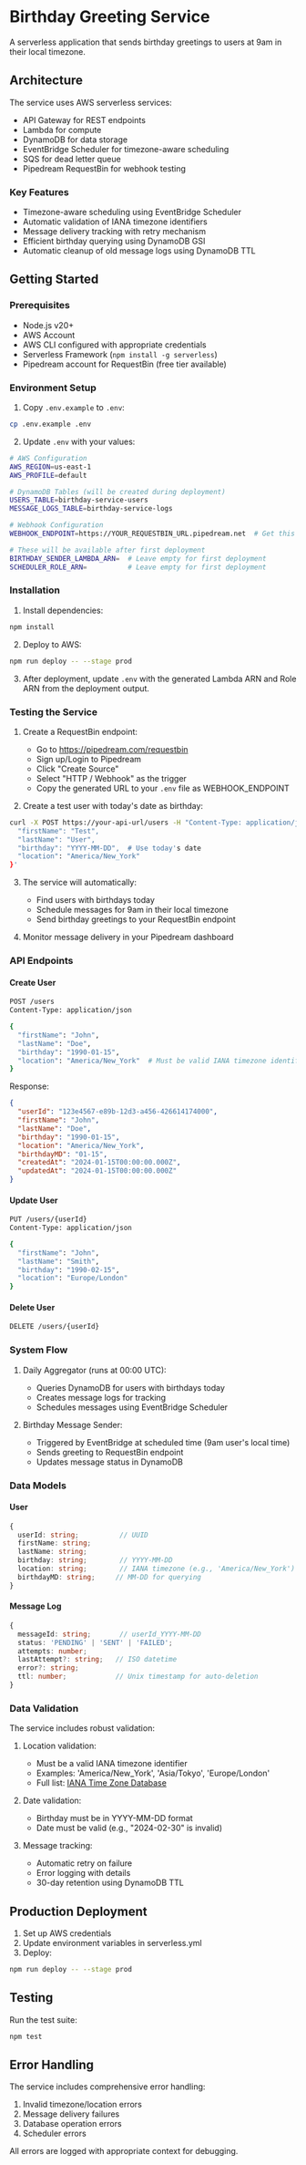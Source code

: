 # Birthday Greeting Service

A serverless application that sends birthday greetings to users at 9am in their local timezone.

## Architecture

The service uses AWS serverless services:
- API Gateway for REST endpoints
- Lambda for compute
- DynamoDB for data storage
- EventBridge Scheduler for timezone-aware scheduling
- SQS for dead letter queue
- Pipedream RequestBin for webhook testing

### Key Features
- Timezone-aware scheduling using EventBridge Scheduler
- Automatic validation of IANA timezone identifiers
- Message delivery tracking with retry mechanism
- Efficient birthday querying using DynamoDB GSI
- Automatic cleanup of old message logs using DynamoDB TTL

## Getting Started

### Prerequisites
- Node.js v20+
- AWS Account
- AWS CLI configured with appropriate credentials
- Serverless Framework (`npm install -g serverless`)
- Pipedream account for RequestBin (free tier available)

### Environment Setup

1. Copy `.env.example` to `.env`:
```bash
cp .env.example .env
```

2. Update `.env` with your values:
```bash
# AWS Configuration
AWS_REGION=us-east-1
AWS_PROFILE=default

# DynamoDB Tables (will be created during deployment)
USERS_TABLE=birthday-service-users
MESSAGE_LOGS_TABLE=birthday-service-logs

# Webhook Configuration
WEBHOOK_ENDPOINT=https://YOUR_REQUESTBIN_URL.pipedream.net  # Get this from Pipedream

# These will be available after first deployment
BIRTHDAY_SENDER_LAMBDA_ARN=  # Leave empty for first deployment
SCHEDULER_ROLE_ARN=          # Leave empty for first deployment
```

### Installation

1. Install dependencies:
```bash
npm install
```

2. Deploy to AWS:
```bash
npm run deploy -- --stage prod
```

3. After deployment, update `.env` with the generated Lambda ARN and Role ARN from the deployment output.

### Testing the Service

1. Create a RequestBin endpoint:
   - Go to https://pipedream.com/requestbin
   - Sign up/Login to Pipedream
   - Click "Create Source"
   - Select "HTTP / Webhook" as the trigger
   - Copy the generated URL to your `.env` file as WEBHOOK_ENDPOINT

2. Create a test user with today's date as birthday:
```bash
curl -X POST https://your-api-url/users -H "Content-Type: application/json" -d '{
  "firstName": "Test",
  "lastName": "User",
  "birthday": "YYYY-MM-DD",  # Use today's date
  "location": "America/New_York"
}'
```

3. The service will automatically:
   - Find users with birthdays today
   - Schedule messages for 9am in their local timezone
   - Send birthday greetings to your RequestBin endpoint

4. Monitor message delivery in your Pipedream dashboard

### API Endpoints

#### Create User
```bash
POST /users
Content-Type: application/json

{
  "firstName": "John",
  "lastName": "Doe",
  "birthday": "1990-01-15",
  "location": "America/New_York"  # Must be valid IANA timezone identifier
}
```

Response:
```json
{
  "userId": "123e4567-e89b-12d3-a456-426614174000",
  "firstName": "John",
  "lastName": "Doe",
  "birthday": "1990-01-15",
  "location": "America/New_York",
  "birthdayMD": "01-15",
  "createdAt": "2024-01-15T00:00:00.000Z",
  "updatedAt": "2024-01-15T00:00:00.000Z"
}
```

#### Update User
```bash
PUT /users/{userId}
Content-Type: application/json

{
  "firstName": "John",
  "lastName": "Smith",
  "birthday": "1990-02-15",
  "location": "Europe/London"
}
```

#### Delete User
```bash
DELETE /users/{userId}
```

### System Flow

1. Daily Aggregator (runs at 00:00 UTC):
   - Queries DynamoDB for users with birthdays today
   - Creates message logs for tracking
   - Schedules messages using EventBridge Scheduler

2. Birthday Message Sender:
   - Triggered by EventBridge at scheduled time (9am user's local time)
   - Sends greeting to RequestBin endpoint
   - Updates message status in DynamoDB

### Data Models

#### User
```typescript
{
  userId: string;          // UUID
  firstName: string;
  lastName: string;
  birthday: string;        // YYYY-MM-DD
  location: string;        // IANA timezone (e.g., 'America/New_York')
  birthdayMD: string;     // MM-DD for querying
}
```

#### Message Log
```typescript
{
  messageId: string;       // userId_YYYY-MM-DD
  status: 'PENDING' | 'SENT' | 'FAILED';
  attempts: number;
  lastAttempt?: string;   // ISO datetime
  error?: string;
  ttl: number;            // Unix timestamp for auto-deletion
}
```

### Data Validation

The service includes robust validation:
1. Location validation:
   - Must be a valid IANA timezone identifier
   - Examples: 'America/New_York', 'Asia/Tokyo', 'Europe/London'
   - Full list: [IANA Time Zone Database](https://www.iana.org/time-zones)

2. Date validation:
   - Birthday must be in YYYY-MM-DD format
   - Date must be valid (e.g., "2024-02-30" is invalid)

3. Message tracking:
   - Automatic retry on failure
   - Error logging with details
   - 30-day retention using DynamoDB TTL

## Production Deployment

1. Set up AWS credentials
2. Update environment variables in serverless.yml
3. Deploy:
```bash
npm run deploy -- --stage prod
```

## Testing

Run the test suite:
```bash
npm test
```

## Error Handling

The service includes comprehensive error handling:
1. Invalid timezone/location errors
2. Message delivery failures
3. Database operation errors
4. Scheduler errors

All errors are logged with appropriate context for debugging. 